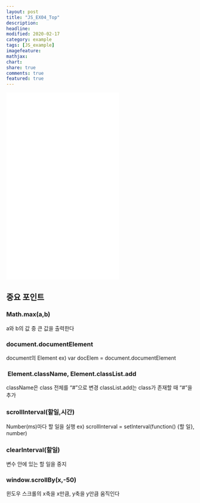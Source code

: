 ```yaml
---
layout: post
title: "JS_EX04_Top"
description:
headline:
modified: 2020-02-17
category: example
tags: [JS_example]
imagefeature:
mathjax:
chart:
share: true
comments: true
featured: true
---
```


<iframe width="60%" height="500" src="//jsfiddle.net/lsh58/9ztmj0cq/25/embedded/js,html,css,result/dark/" allowfullscreen="allowfullscreen" allowpaymentrequest frameborder="0"></iframe>

## 중요 포인트

### Math.max(a,b)

a와 b의 값 중 큰 값을 출력한다

### document.documentElement

document의 Element
ex) var docElem = document.documentElement

###  Element.className, Element.classList.add

className은 class 전체를 “#”으로 변경
classList.add는 class가 존재할 때 “#”을 추가

### scrollInterval(할일,시간)

Number(ms)마다 할 일을 실행
ex) scrollInterval = setInterval(function() {할 일}, number)

### clearInterval(할일)

변수 안에 있는 할 일을 중지

### window.scrollBy(x,-50)

윈도우 스크롤의 x축을 x만큼, y축을 y만큼 움직인다

